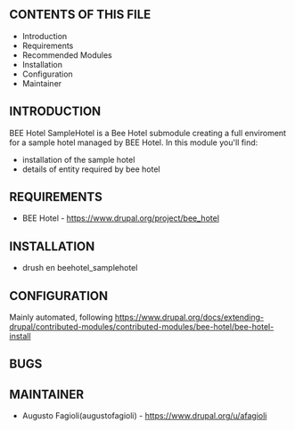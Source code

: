 CONTENTS OF THIS FILE
---------------------

 * Introduction
 * Requirements
 * Recommended Modules
 * Installation
 * Configuration
 * Maintainer


INTRODUCTION
------------

BEE Hotel SampleHotel is a Bee Hotel submodule creating a full enviroment for
a sample hotel managed by BEE Hotel. In this module you'll find:

 * installation of the sample hotel
 * details of entity required by bee hotel





REQUIREMENTS
------------


 * BEE Hotel   - https://www.drupal.org/project/bee_hotel



INSTALLATION
------------

 * drush en beehotel_samplehotel
   

CONFIGURATION
-------------

  Mainly automated, following https://www.drupal.org/docs/extending-drupal/contributed-modules/contributed-modules/bee-hotel/bee-hotel-install


BUGS
---------



MAINTAINER
-----------

 * Augusto Fagioli(augustofagioli) - https://www.drupal.org/u/afagioli

